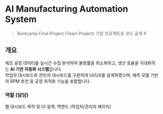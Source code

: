 # AI Manufacturing Automation System
> Bootcamp Final Project (Team Project)
> 기업 프로젝트로 코드 공개 X

## 개요
제조 공정 데이터를 실시간 수집·분석하여 불량률을 최소화하고, 생산 효율을 극대화하는 **AI 기반 자동화 시스템**입니다.  
작업자 대시보드와 관리자 대시보드를 구분하여 UI/UX를 설계하였으며, 예측 모델 기반의 RPM 추천 및 공정 최적화 기능을 포함합니다.

### 역할 (담당)
웹 대시보드 제작 및 UI 설계, 백엔드 (작업자/관리자 페이지)

